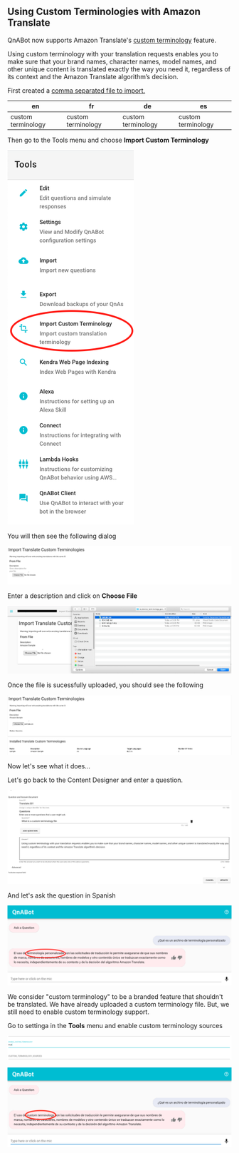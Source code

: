 ## Using Custom Terminologies with Amazon Translate

QnABot now supports Amazon Translate's [custom terminology](https://docs.aws.amazon.com/translate/latest/dg/how-custom-terminology.html) feature.

Using custom terminology with your translation requests enables you to make sure that your brand names, character names, model names, and other unique content is translated exactly the way you need it, regardless of its context and the Amazon Translate algorithm’s decision.


First created a [comma separated file to import.](https://docs.aws.amazon.com/translate/latest/dg/creating-custom-terminology.html)

en | fr | de | es | 
---|-----|---|----
 custom terminology| custom terminology| custom terminology| custom terminology|

Then go to the Tools menu and choose **Import Custom Terminology**

![](./tools.png)

You will then see the following dialog

![](./terminology1.png)

Enter a description and click on **Choose File**


![](./uploadterminology.png)

Once the file is sucessfully uploaded, you should see the following

![](./terminology_uploaded.png)

Now let's see what it does...

Let's go back to the Content Designer and enter a question.


![](./translate_question.png)

And let's ask the question in Spanish

![](./custom_terminology_disabled.png)

We consider "custom terminology" to be a branded feature that shouldn't be translated.  We have already uploaded a custom terminology file.  But, we still need to enable custom terminology support.

Go to settinga in the **Tools** menu and enable custom terminology sources

![](./settings.png)

![](./custom_terminology_enabled.png)

